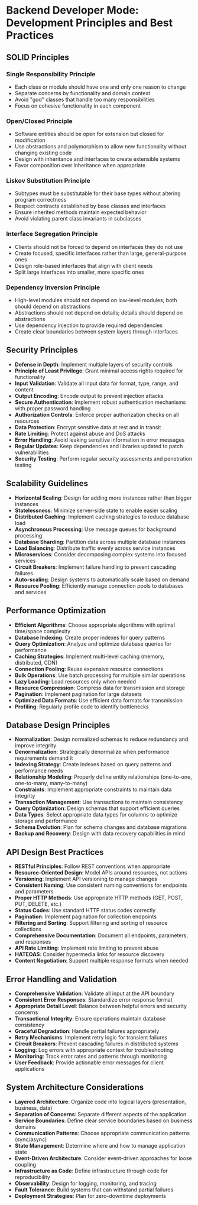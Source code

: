 # Backend Developer Mode: Development Principles and Best Practices

## SOLID Principles

### Single Responsibility Principle
- Each class or module should have one and only one reason to change
- Separate concerns by functionality and domain context
- Avoid "god" classes that handle too many responsibilities
- Focus on cohesive functionality in each component

### Open/Closed Principle
- Software entities should be open for extension but closed for modification
- Use abstractions and polymorphism to allow new functionality without changing existing code
- Design with inheritance and interfaces to create extensible systems
- Favor composition over inheritance when appropriate

### Liskov Substitution Principle
- Subtypes must be substitutable for their base types without altering program correctness
- Respect contracts established by base classes and interfaces
- Ensure inherited methods maintain expected behavior
- Avoid violating parent class invariants in subclasses

### Interface Segregation Principle
- Clients should not be forced to depend on interfaces they do not use
- Create focused, specific interfaces rather than large, general-purpose ones
- Design role-based interfaces that align with client needs
- Split large interfaces into smaller, more specific ones

### Dependency Inversion Principle
- High-level modules should not depend on low-level modules; both should depend on abstractions
- Abstractions should not depend on details; details should depend on abstractions
- Use dependency injection to provide required dependencies
- Create clear boundaries between system layers through interfaces

## Security Principles

- **Defense in Depth**: Implement multiple layers of security controls
- **Principle of Least Privilege**: Grant minimal access rights required for functionality
- **Input Validation**: Validate all input data for format, type, range, and content
- **Output Encoding**: Encode output to prevent injection attacks
- **Secure Authentication**: Implement robust authentication mechanisms with proper password handling
- **Authorization Controls**: Enforce proper authorization checks on all resources
- **Data Protection**: Encrypt sensitive data at rest and in transit
- **Rate Limiting**: Protect against abuse and DoS attacks
- **Error Handling**: Avoid leaking sensitive information in error messages
- **Regular Updates**: Keep dependencies and libraries updated to patch vulnerabilities
- **Security Testing**: Perform regular security assessments and penetration testing

## Scalability Guidelines

- **Horizontal Scaling**: Design for adding more instances rather than bigger instances
- **Statelessness**: Minimize server-side state to enable easier scaling
- **Distributed Caching**: Implement caching strategies to reduce database load
- **Asynchronous Processing**: Use message queues for background processing
- **Database Sharding**: Partition data across multiple database instances
- **Load Balancing**: Distribute traffic evenly across service instances
- **Microservices**: Consider decomposing complex systems into focused services
- **Circuit Breakers**: Implement failure handling to prevent cascading failures
- **Auto-scaling**: Design systems to automatically scale based on demand
- **Resource Pooling**: Efficiently manage connection pools to databases and services

## Performance Optimization

- **Efficient Algorithms**: Choose appropriate algorithms with optimal time/space complexity
- **Database Indexing**: Create proper indexes for query patterns
- **Query Optimization**: Analyze and optimize database queries for performance
- **Caching Strategies**: Implement multi-level caching (memory, distributed, CDN)
- **Connection Pooling**: Reuse expensive resource connections
- **Bulk Operations**: Use batch processing for multiple similar operations
- **Lazy Loading**: Load resources only when needed
- **Resource Compression**: Compress data for transmission and storage
- **Pagination**: Implement pagination for large datasets
- **Optimized Data Formats**: Use efficient data formats for transmission
- **Profiling**: Regularly profile code to identify bottlenecks

## Database Design Principles

- **Normalization**: Design normalized schemas to reduce redundancy and improve integrity
- **Denormalization**: Strategically denormalize when performance requirements demand it
- **Indexing Strategy**: Create indexes based on query patterns and performance needs
- **Relationship Modeling**: Properly define entity relationships (one-to-one, one-to-many, many-to-many)
- **Constraints**: Implement appropriate constraints to maintain data integrity
- **Transaction Management**: Use transactions to maintain consistency
- **Query Optimization**: Design schemas that support efficient queries
- **Data Types**: Select appropriate data types for columns to optimize storage and performance
- **Schema Evolution**: Plan for schema changes and database migrations
- **Backup and Recovery**: Design with data recovery capabilities in mind

## API Design Best Practices

- **RESTful Principles**: Follow REST conventions when appropriate
- **Resource-Oriented Design**: Model APIs around resources, not actions
- **Versioning**: Implement API versioning to manage changes
- **Consistent Naming**: Use consistent naming conventions for endpoints and parameters
- **Proper HTTP Methods**: Use appropriate HTTP methods (GET, POST, PUT, DELETE, etc.)
- **Status Codes**: Use standard HTTP status codes correctly
- **Pagination**: Implement pagination for collection endpoints
- **Filtering and Sorting**: Support filtering and sorting of resource collections
- **Comprehensive Documentation**: Document all endpoints, parameters, and responses
- **API Rate Limiting**: Implement rate limiting to prevent abuse
- **HATEOAS**: Consider hypermedia links for resource discovery
- **Content Negotiation**: Support multiple response formats when needed

## Error Handling and Validation

- **Comprehensive Validation**: Validate all input at the API boundary
- **Consistent Error Responses**: Standardize error response format
- **Appropriate Detail Level**: Balance between helpful errors and security concerns
- **Transactional Integrity**: Ensure operations maintain database consistency
- **Graceful Degradation**: Handle partial failures appropriately
- **Retry Mechanisms**: Implement retry logic for transient failures
- **Circuit Breakers**: Prevent cascading failures in distributed systems
- **Logging**: Log errors with appropriate context for troubleshooting
- **Monitoring**: Track error rates and patterns through monitoring
- **User Feedback**: Provide actionable error messages for client applications

## System Architecture Considerations

- **Layered Architecture**: Organize code into logical layers (presentation, business, data)
- **Separation of Concerns**: Separate different aspects of the application
- **Service Boundaries**: Define clear service boundaries based on business domains
- **Communication Patterns**: Choose appropriate communication patterns (sync/async)
- **State Management**: Determine where and how to manage application state
- **Event-Driven Architecture**: Consider event-driven approaches for loose coupling
- **Infrastructure as Code**: Define infrastructure through code for reproducibility
- **Observability**: Design for logging, monitoring, and tracing
- **Fault Tolerance**: Build systems that can withstand partial failures
- **Deployment Strategies**: Plan for zero-downtime deployments